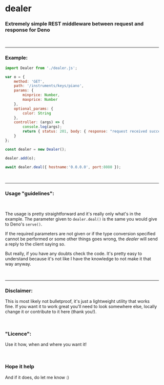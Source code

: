 # dealer

### Extremely simple REST middleware between request and response for Deno

<br>

***

### Example:

```js
import Dealer from './dealer.js';

var o = {
    method: 'GET',
    path: '/instruments/keys/piano',
    params: {
        minprice: Number,
        maxprice: Number
    },
    optional_params: {
        color: String
    },
    controller: (args) => {
        console.log(args);
        return { status: 201, body: { response: "request received successfully"} };
    }
};

const dealer = new Dealer();

dealer.add(o);

await dealer.deal({ hostname:'0.0.0.0', port:8080 });
```

<br>

***

### Usage "guidelines":

<br>

The usage is pretty straightforward and it's really only what's in the example. The parameter given to `dealer.deal()` is the same you would give to Deno's `serve()`.

If the required parameters are not given or if the type conversion specified cannot be performed or some other things goes wrong, the *dealer* will send a reply to the client saying so.

But really, if you have any doubts check the code. It's pretty easy to understand because it's not like I have the knowledge to not make it that way anyway.

<br>

***

### Disclaimer:

This is most likely not bulletproof, it's just a lightweight utility that works fine. If you want it to work great you'll need to look somewhere else, locally change it or contribute to it here (thank you!).

<br>

### "Licence":

Use it how, when and where you want it!

<br>

### Hope it help

And if it does, do let me know :)